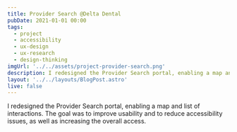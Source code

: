 ```yaml
---
title: Provider Search @Delta Dental
pubDate: 2021-01-01 00:00
tags:
  - project
  - accessibility
  - ux-design
  - ux-research
  - design-thinking
imgUrl: '../../assets/project-provider-search.png'
description: I redesigned the Provider Search portal, enabling a map and list of interactions. The goal was to improve usability and to reduce accessibility issues, as well as increasing the overall access. 
layout: '../../layouts/BlogPost.astro'
live: false
---
```


I redesigned the Provider Search portal, enabling a map and list of interactions. The goal was to improve usability and to reduce accessibility issues, as well as increasing the overall access. 